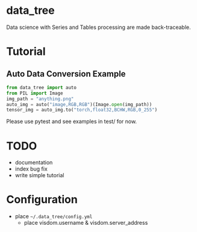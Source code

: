 # data_tree
Data science with Series and Tables processing are made back-traceable.

# Tutorial
## Auto Data Conversion Example
```python
from data_tree import auto
from PIL import Image
img_path = "anything.png"
auto_img = auto("image,RGB,RGB")(Image.open(img_path))
tensor_img = auto_img.to("torch,float32,BCHW,RGB,0_255")
```
Please use pytest and see examples in test/ for now.

# TODO
- documentation
- index bug fix
- write simple tutorial

# Configuration
- place `~/.data_tree/config.yml`
  - place visdom.username & visdom.server_address